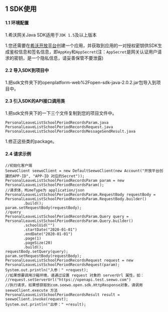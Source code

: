 ## 1 SDK使用

#### 1.1 环境配置

1.希沃网关Java SDK适用于`JDK 1.5`及以上版本

1.您还需要在[希沃开放平台](http://open.seewo.com/#/console)创建一个应用，并获取到应用的一对授权密钥供SDK生成鉴权信息和签名信息，即`AppKey`和`AppSecret`(注：`AppSecret`是网关认证用户请求的密钥，是一个隐私信息，请妥善保管不要泄露)

#### 2.2 导入SDK到项目中

1.把sdk文件夹下的openplatform-web%2Fopen-sdk-java-2.0.2.jar包导入到项目中。

#### 2.3 引入SDK的API接口调用类

1.把sdk文件夹下的一下三个文件复制到您的项目文件中。

```
PersonalLeaveListSchoolPeriodRecordsParam.java
PersonalLeaveListSchoolPeriodRecordsRequest.java
PersonalLeaveListSchoolPeriodRecordsMessageSendResult.java
```

1.修正这些类的package。

#### 2.4 请求示例

```
//初始化客户端
SeewoClient seewoClient = new DefaultSeewoClient(new Account("开放平台创建的APP-ID", "APP-ID 对应的Secret"));
PersonalLeaveListSchoolPeriodRecordsParam param = new PersonalLeaveListSchoolPeriodRecordsParam();
//请求体，MimeType为 application/json
PersonalLeaveListSchoolPeriodRecordsParam.RequestBody requestBody = PersonalLeaveListSchoolPeriodRecordsParam.RequestBody.builder()
        .build();
param.setRequestBody(requestBody);
//query
PersonalLeaveListSchoolPeriodRecordsParam.Query query = PersonalLeaveListSchoolPeriodRecordsParam.Query.builder()
        .schoolUid("")
        .startDate("2020-01-01")
        .endDate("2020-01-01")
        .page(1)
        .pageSize(20)
        .build();
requestBody.setQuery(query);
param.setRequestBody(requestBody);
PersonalLeaveListSchoolPeriodRecordsRequest request = new PersonalLeaveListSchoolPeriodRecordsRequest(param);
System.out.println("入参：" +request);
//如果想要调用沙箱环境，请通过设置 request 对象的 serverUrl 属性，如：
//request.setServerUrl("https://openapi.test.seewo.com")
//执行请求，如果想获取到com.seewo.open.sdk.HttpResponse对象，请调用 seewoClient.execute 方法
PersonalLeaveListSchoolPeriodRecordsResult result = seewoClient.invoke(request);
System.out.println("出参：" +result);
```
